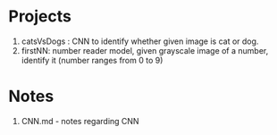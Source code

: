 # Projects

1. catsVsDogs : CNN to identify whether given image is cat or dog.
2. firstNN: number reader model, given grayscale image of a number, identify it (number ranges from 0 to 9)

# Notes

1. CNN.md - notes regarding CNN